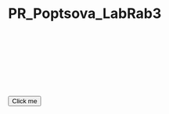 # PR_Poptsova_LabRab3
<!DOCTYPE html>
<html>
<head>
<script src="http://ajax.googleapis.com/ajax/libs/jquery/1.8.3/jquery.min.js">
</script>
<script type="text/javascript">


$(document).ready(function () 
{
$("#but1").click(function () { 
   var i=0; 
		do{ 

 
		$('#div1').delay(100); 
		$('#div2').delay(100); 
 		$('#div3').delay(100); 
 		$('#div4').delay(100); 
 		$('#div5').delay(100); 
 
 
 		if(i==0){ 
 		$("#div1").fadeIn();} 
 
 
 		i++;		 
 
 
 		if(i==5){ 
 		$("#div2").fadeIn();} 
 		 
 		if(i==10){ 
 		$("#div3").fadeIn();} 
 		 
 		if(i==15){ 
 		$("#div4").fadeIn();} 
 		 
 		if(i==20){ 
 		$("#div5").fadeIn();} 
 
 
 		if(i==25){ 
 		$("#div5").fadeOut();} 
 
 
 		if(i==30){ 
 		$("#div4").fadeOut();} 
 		 
 		if(i==35){ 
 		$("#div3").fadeOut();} 
 		 
 		if(i==40){ 
 		$("#div2").fadeOut();} 
 		 
 		if(i==45){ 
 		$("#div1").fadeOut(); 
 		i=0;} 
 
 
 } 
 		while(i<46) 
 	 
 		}); 
 }); 

</script>
</head>
<body>

<div id="div1" style="width:40px;height:40px;display:none;background-color:red;"></div><br>

<div id="div2" style="width:40px;height:40px;display:none;background-color:blue;"></div><br>

<div id="div3" style="width:40px;height:40px;display:none;background-color:yellow;"></div><br>

<div id="div4" style="width:40px;height:40px;display:none;background-color:pink;"></div><br>

<div id="div5" style="width:40px;height:40px;display:none;background-color:green;"></div><br>




<br></br>
<button id="but1">Click me</button>
</body>

</html>
